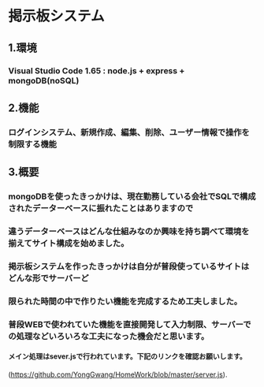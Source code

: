 # 掲示板システム

## 1.環境
### Visual Studio Code 1.65 : node.js + express + mongoDB(noSQL)


## 2.機能
### ログインシステム、新規作成、編集、削除、ユーザー情報で操作を制限する機能

## 3.概要
### mongoDBを使ったきっかけは、現在勤務している会社でSQLで構成されたデーターベースに振れたことはありますので
### 違うデーターベースはどんな仕組みなのか興味を持ち調べて環境を揃えてサイト構成を始めました。
### 掲示板システムを作ったきっかけは自分が普段使っているサイトはどんな形でサーバーど
### 限られた時間の中で作りたい機能を完成するため工夫しました。
### 普段WEBで使われていた機能を直接開発して入力制限、サーバーでの処理などいろいろな工夫になった機会だと思います。

#### **メイン処理はsever.jsで行われています。下記のリンクを確認お願いします。** 
(https://github.com/YongGwang/HomeWork/blob/master/server.js).
